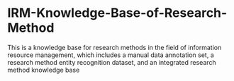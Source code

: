 # IRM-Knowledge-Base-of-Research-Method
 This is a knowledge base for research methods in the field of information resource management, which includes a manual data annotation set, a research method entity recognition dataset, and an integrated research method knowledge base

